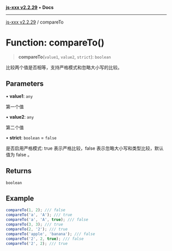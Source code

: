 [**js-xxx v2.2.29**](../README.md) • **Docs**

***

[js-xxx v2.2.29](../README.md) / compareTo

# Function: compareTo()

> **compareTo**(`value1`, `value2`, `strict`): `boolean`

比较两个值是否相等，支持严格模式和忽略大小写的比较。

## Parameters

• **value1**: `any`

第一个值

• **value2**: `any`

第二个值

• **strict**: `boolean` = `false`

是否启用严格模式: true 表示严格比较，false 表示忽略大小写和类型比较，默认值为 false 。

## Returns

`boolean`

## Example

```ts
compareTo(1, 2); /// false
compareTo('a', 'A'); /// true
compareTo('a', 'A', true); /// false
compareTo(3, 3); /// true
compareTo(2, '2'); /// true
compareTo('apple', 'banana'); /// false
compareTo('2', 2, true); /// false
compareTo('2', 2); /// true
```
